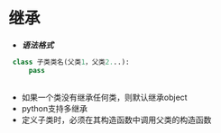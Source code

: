 # 继承

* ***语法格式***

``` python 
 class 子类类名(父类1，父类2...):
     pass
 
```
* 如果一个类没有继承任何类，则默认继承object
* python支持多继承
* 定义子类时，必须在其构造函数中调用父类的构造函数